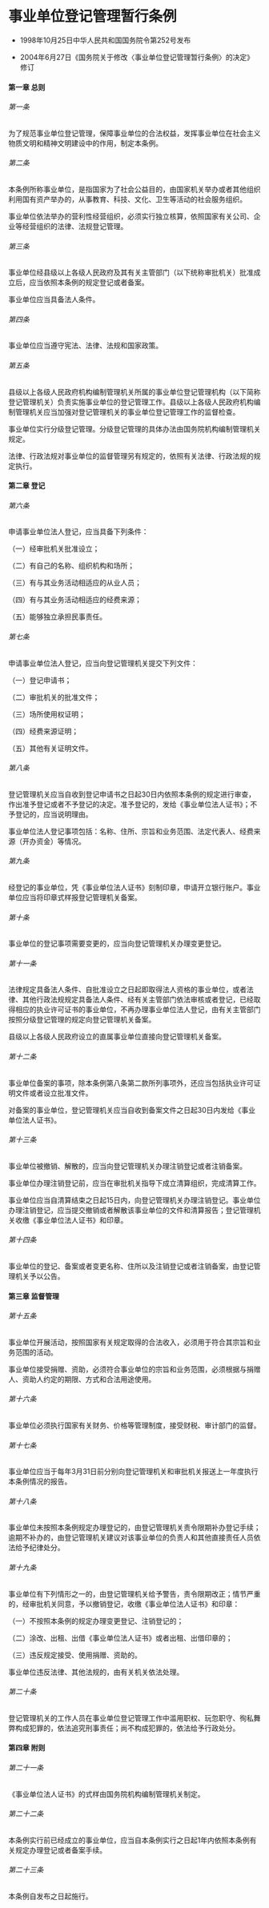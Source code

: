 # 事业单位登记管理暂行条例

- 1998年10月25日中华人民共和国国务院令第252号发布

- 2004年6月27日《国务院关于修改〈事业单位登记管理暂行条例〉的决定》修订

<!-- INFO END -->

#### 第一章 总则

###### 第一条

为了规范事业单位登记管理，保障事业单位的合法权益，发挥事业单位在社会主义物质文明和精神文明建设中的作用，制定本条例。

###### 第二条

本条例所称事业单位，是指国家为了社会公益目的，由国家机关举办或者其他组织利用国有资产举办的，从事教育、科技、文化、卫生等活动的社会服务组织。

事业单位依法举办的营利性经营组织，必须实行独立核算，依照国家有关公司、企业等经营组织的法律、法规登记管理。

###### 第三条

事业单位经县级以上各级人民政府及其有关主管部门（以下统称审批机关）批准成立后，应当依照本条例的规定登记或者备案。

事业单位应当具备法人条件。

###### 第四条

事业单位应当遵守宪法、法律、法规和国家政策。

###### 第五条

县级以上各级人民政府机构编制管理机关所属的事业单位登记管理机构（以下简称登记管理机关）负责实施事业单位的登记管理工作。县级以上各级人民政府机构编制管理机关应当加强对登记管理机关的事业单位登记管理工作的监督检查。

事业单位实行分级登记管理。分级登记管理的具体办法由国务院机构编制管理机关规定。

法律、行政法规对事业单位的监督管理另有规定的，依照有关法律、行政法规的规定执行。

#### 第二章 登记

###### 第六条

申请事业单位法人登记，应当具备下列条件：

（一）经审批机关批准设立；

（二）有自己的名称、组织机构和场所；

（三）有与其业务活动相适应的从业人员；

（四）有与其业务活动相适应的经费来源；

（五）能够独立承担民事责任。

###### 第七条

申请事业单位法人登记，应当向登记管理机关提交下列文件：

（一）登记申请书；

（二）审批机关的批准文件；

（三）场所使用权证明；

（四）经费来源证明；

（五）其他有关证明文件。

###### 第八条

登记管理机关应当自收到登记申请书之日起30日内依照本条例的规定进行审查，作出准予登记或者不予登记的决定。准予登记的，发给《事业单位法人证书》；不予登记的，应当说明理由。

事业单位法人登记事项包括：名称、住所、宗旨和业务范围、法定代表人、经费来源（开办资金）等情况。

###### 第九条

经登记的事业单位，凭《事业单位法人证书》刻制印章，申请开立银行账户。事业单位应当将印章式样报登记管理机关备案。

###### 第十条

事业单位的登记事项需要变更的，应当向登记管理机关办理变更登记。

###### 第十一条

法律规定具备法人条件、自批准设立之日起即取得法人资格的事业单位，或者法律、其他行政法规规定具备法人条件、经有关主管部门依法审核或者登记，已经取得相应的执业许可证书的事业单位，不再办理事业单位法人登记，由有关主管部门按照分级登记管理的规定向登记管理机关备案。

县级以上各级人民政府设立的直属事业单位直接向登记管理机关备案。

###### 第十二条

事业单位备案的事项，除本条例第八条第二款所列事项外，还应当包括执业许可证明文件或者设立批准文件。

对备案的事业单位，登记管理机关应当自收到备案文件之日起30日内发给《事业单位法人证书》。

###### 第十三条

事业单位被撤销、解散的，应当向登记管理机关办理注销登记或者注销备案。

事业单位办理注销登记前，应当在审批机关指导下成立清算组织，完成清算工作。

事业单位应当自清算结束之日起15日内，向登记管理机关办理注销登记。事业单位办理注销登记，应当提交撤销或者解散该事业单位的文件和清算报告；登记管理机关收缴《事业单位法人证书》和印章。

###### 第十四条

事业单位的登记、备案或者变更名称、住所以及注销登记或者注销备案，由登记管理机关予以公告。

#### 第三章 监督管理

###### 第十五条

事业单位开展活动，按照国家有关规定取得的合法收入，必须用于符合其宗旨和业务范围的活动。

事业单位接受捐赠、资助，必须符合事业单位的宗旨和业务范围，必须根据与捐赠人、资助人约定的期限、方式和合法用途使用。

###### 第十六条

事业单位必须执行国家有关财务、价格等管理制度，接受财税、审计部门的监督。

###### 第十七条

事业单位应当于每年3月31日前分别向登记管理机关和审批机关报送上一年度执行本条例情况的报告。

###### 第十八条

事业单位未按照本条例规定办理登记的，由登记管理机关责令限期补办登记手续；逾期不补办的，由登记管理机关建议对该事业单位的负责人和其他直接责任人员依法给予纪律处分。

###### 第十九条

事业单位有下列情形之一的，由登记管理机关给予警告，责令限期改正；情节严重的，经审批机关同意，予以撤销登记，收缴《事业单位法人证书》和印章：

（一）不按照本条例的规定办理变更登记、注销登记的；

（二）涂改、出租、出借《事业单位法人证书》或者出租、出借印章的；

（三）违反规定接受、使用捐赠、资助的。

事业单位违反法律、其他法规的，由有关机关依法处理。

###### 第二十条

登记管理机关的工作人员在事业单位登记管理工作中滥用职权、玩忽职守、徇私舞弊构成犯罪的，依法追究刑事责任；尚不构成犯罪的，依法给予行政处分。

#### 第四章 附则

###### 第二十一条

《事业单位法人证书》的式样由国务院机构编制管理机关制定。

###### 第二十二条

本条例实行前已经成立的事业单位，应当自本条例实行之日起1年内依照本条例有关规定办理登记或者备案手续。

###### 第二十三条

本条例自发布之日起施行。
